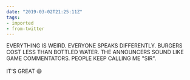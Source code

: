 ```yaml
---
date: "2019-03-02T21:25:11Z"
tags:
- imported
- from-twitter
---
```

EVERYTHING IS WEIRD. EVERYONE SPEAKS DIFFERENTLY. BURGERS COST LESS THAN BOTTLED WATER. THE ANNOUNCERS SOUND LIKE GAME COMMENTATORS. PEOPLE KEEP CALLING ME "SIR".\
\
IT'S GREAT 😄
